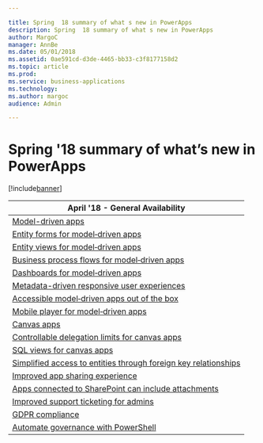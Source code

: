 ```yaml
---

title: Spring  18 summary of what s new in PowerApps
description: Spring  18 summary of what s new in PowerApps
author: MargoC
manager: AnnBe
ms.date: 05/01/2018
ms.assetid: 0ae591cd-d3de-4465-bb33-c3f8177158d2
ms.topic: article
ms.prod: 
ms.service: business-applications
ms.technology: 
ms.author: margoc
audience: Admin

---
```

#  Spring '18 summary of what’s new in PowerApps




[!include[banner](../../includes/banner.md)]

| April '18 - General Availability                                                          |
|-------------------------------------------------------------------------------------------|
| [Model-driven apps](model-driven-apps.md)                                                   |
| [Entity forms for model‑driven apps](model-driven-apps.md)                                      |
| [Entity views for model‑driven apps](model-driven-apps.md)                                      |
| [Business process flows for model‑driven apps](model-driven-apps.md)                  |
| [Dashboards for model‑driven apps](model-driven-apps.md)                         |
| [Metadata-driven responsive user experiences](model-driven-apps.md)          |
| [Accessible model‑driven apps out of the box](model-driven-apps.md)             |
| [Mobile player for model‑driven apps](model-driven-apps.md)                                |
| [Canvas apps](canvas-apps.md)                                                              |
| [Controllable delegation limits for canvas apps](canvas-apps.md)      |
| [SQL views for canvas apps](canvas-apps.md)                                                  |
| [Simplified access to entities through foreign key relationships](canvas-apps.md) |
| [Improved app sharing experience](improved-app-sharing-experience.md)                                |
| [Apps connected to SharePoint can include attachments](apps-connected-sharepoint-can-include-attachments.md)             |
| [Improved support ticketing for admins](improved-support-ticketing-admins.md)                     |
| [GDPR compliance](gdpr-compliance.md)                                                       |
| [Automate governance with PowerShell](automate-governance-powershell.md)                         |
